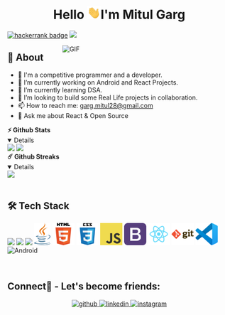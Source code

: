 ### <h1 align="center"> Hello <img src="https://raw.githubusercontent.com/ABSphreak/ABSphreak/master/gifs/Hi.gif" width="30px">I'm Mitul Garg</h1>

<!--
**gargmitul28/gargmitul28** is a ✨ _special_ ✨ repository because its `README.md` (this file) appears on your GitHub profile.
Here are some ideas to get you started:
-->
[![hackerrank badge](https://img.shields.io/badge/Mitulgarg28-30302f?style=flat&logo=hackerrank)](https://www.hackerrank.com/Mitulgarg28)
![](https://komarev.com/ghpvc/?username=gargmitul28) 

<img align="right" alt="GIF" src="https://miro.medium.com/max/875/1*Urc28sbnORGOW5oyohQ06g.gif" width="380px" />

## 🧐 About
- 🧑 I'm a competitive programmer and a developer.
- 🔭 I’m currently working on Android and React Projects.
- 🌱 I’m currently learning DSA.
- 👯 I’m looking to build some Real Life projects in collaboration.
- 📫 How to reach me: garg.mitul28@gmail.com
- 💬 Ask me about React & Open Source

<summary><b>⚡ Github Stats</b></summary>
<details open>
<img height="180em" src="https://github-readme-stats.vercel.app/api?username=gargmitul28&show_icons=true&hide_border=true" />
<img height="180em" src="https://github-readme-stats.vercel.app/api/top-langs/?username=gargmitul28&exclude_repo=KNN-Image-Classification&show_icons=true&hide_border=true&layout=compact&langs_count=8"/>
  </details>

<summary><b>☄️ Github Streaks</b></summary>
<details open>
<img src="https://github-readme-streak-stats.herokuapp.com/?user=gargmitul28&hide_border=true" />
</details>
<br>

## 🛠 Tech Stack
<!-- BLOG-POST-LIST:START -->
<!-- BLOG-POST-LIST:END -->

<img src="https://upload.wikimedia.org/wikipedia/commons/1/18/ISO_C%2B%2B_Logo.svg"  height="50px"> <img src="https://cdn.iconscout.com/icon/free/png-512/c-programming-569564.png"  height="50px"> <img src="https://www.python.org/static/opengraph-icon-200x200.png"  height="50px">
<img src="https://raw.githubusercontent.com/gilbarbara/logos/master/logos/java.svg" alt="Java" height="50px"/>
<img src="https://raw.githubusercontent.com/github/explore/80688e429a7d4ef2fca1e82350fe8e3517d3494d/topics/html/html.png"  height="50px"> <img src="https://raw.githubusercontent.com/github/explore/80688e429a7d4ef2fca1e82350fe8e3517d3494d/topics/css/css.png"  height="50px"> <img src="https://raw.githubusercontent.com/github/explore/80688e429a7d4ef2fca1e82350fe8e3517d3494d/topics/javascript/javascript.png"  height="50px"> <img src="https://raw.githubusercontent.com/github/explore/80688e429a7d4ef2fca1e82350fe8e3517d3494d/topics/bootstrap/bootstrap.png"  height="50px"> 
<img src="https://raw.githubusercontent.com/github/explore/80688e429a7d4ef2fca1e82350fe8e3517d3494d/topics/react/react.png"  height="50px">
<img src="https://raw.githubusercontent.com/github/explore/80688e429a7d4ef2fca1e82350fe8e3517d3494d/topics/git/git.png"  height="50px">
<img src="https://raw.githubusercontent.com/github/explore/80688e429a7d4ef2fca1e82350fe8e3517d3494d/topics/visual-studio-code/visual-studio-code.png"  height="50px">
<img src="https://raw.githubusercontent.com/gilbarbara/logos/master/logos/android-icon.svg" alt="Android" height="50px"/> 


<br>

## Connect🙌 - Let's become friends:
<div align="center">
<a href="https://github.com/gargmitul28" target="_blank">
<img src=https://img.shields.io/badge/github-%2324292e.svg?&style=for-the-badge&logo=github&logoColor=white alt=github style="margin-bottom: 5px;" />
</a>
<a href="https://www.linkedin.com/in/mitul-garg-9428201a0/" target="_blank">
<img src=https://img.shields.io/badge/linkedin-%231E77B5.svg?&style=for-the-badge&logo=linkedin&logoColor=white alt=linkedin style="margin-bottom: 5px;" />
</a>
<a href="https://www.instagram.com/garg_mitul_/" target="_blank">
<img src=https://img.shields.io/badge/instagram-%23000000.svg?&style=for-the-badge&logo=instagram&logoColor=white alt=instagram style="margin-bottom: 5px;" />
</a>
</div> 
